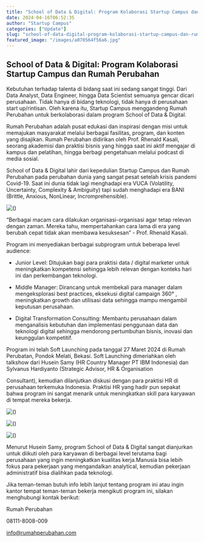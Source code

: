 ```yaml
---
title: "School of Data & Digital: Program Kolaborasi Startup Campus dan Rumah Perubahan"
date: 2024-04-16T06:52:35
author: "Startup Campus"
categories: ["Update"]
slug: "school-of-data-digital-program-kolaborasi-startup-campus-dan-rumah-perubahan"
featured_image: "/images/a070564f56a6.jpg"
---
```


## School of Data & Digital: Program Kolaborasi Startup Campus dan Rumah Perubahan

Kebutuhan terhadap talenta di bidang saat ini sedang sangat tinggi. Dari Data Analyst, Data Engineer, hingga Data Scientist semuanya gencar dicari perusahaan. Tidak hanya di bidang teknologi, tidak hanya di perusahaan start up/rintisan. Oleh karena itu, Startup Campus menggandeng Rumah Perubahan untuk berkolaborasi dalam program School of Data & Digital.

Rumah Perubahan adalah pusat edukasi dan inspirasi dengan misi untuk memajukan masyarakat melalui berbagai fasilitas, program, dan konten yang disajikan. Rumah Perubahan didirikan oleh Prof. Rhenald Kasali, seorang akademisi dan praktisi bisnis yang hingga saat ini aktif mengajar di kampus dan pelatihan, hingga berbagi pengetahuan melalui podcast di media sosial.

School of Data & Digital lahir dari kepedulian Startup Campus dan Rumah Perubahan pada perubahan dunia yang sangat pesat setelah krisis pandemi Covid-19. Saat ini dunia tidak lagi menghadapi era VUCA (Volatility, Uncertainty, Complexity & Ambiguity) tapi sudah menghadapi era BANI (Brittle, Anxious, NonLinear, Incromprehensible). 

![()](https://lh7-us.googleusercontent.com/Ar_kVAuJm_DfIZLT6ITWWFDoJbb4QjNHV7aTQaFZ4Wq3Kcc98Vqin__hIv1ff90dQU-hJY3GTj16DKw1JzbumqRGOhC8pxlPdqHXSRuzRMGGa9XVH9z2Am44qkZnnEOIOnKfMi9Ea0i1MSi3ekuLrFw)

“Berbagai macam cara dilakukan organisasi-organisasi agar tetap relevan dengan zaman. Mereka tahu, mempertahankan cara lama di era yang berubah cepat tidak akan membawa kesuksesan” - Prof. Rhenald Kasali.

Program ini menyediakan berbagai subprogram untuk beberapa level audience:

- Junior Level: Ditujukan bagi para praktisi data / digital marketer untuk meningkatkan kompetensi sehingga lebih relevan dengan konteks hari ini dan perkembangan teknologi.

- Middle Manager: Dirancang untuk membekali para manager dalam mengeksplorasi best practices, eksekusi digital campaign 360° , meningkatkan growth dan utilisasi data sehingga mampu mengambil keputusan perusahaan.

- Digital Transformation Consulting: Membantu perusahaan dalam menganalisis kebutuhan dan implementasi penggunaan data dan teknologi digital sehingga mendorong pertumbuhan bisnis, inovasi dan keunggulan kompetitif.

Program ini telah Soft Launching pada tanggal 27 Maret 2024 di Rumah Perubatan, Pondok Melati, Bekasi. Soft Launching dimeriahkan oleh talkshow dari Husein Samy (HR Country Manager PT IBM Indonesia) dan Sylvanus Hardiyanto (Strategic Advisor, HR & Organisation

Consultant), kemudian dilanjutkan diskusi dengan para praktisi HR di perusahaan terkemuka Indonesia. Praktisi HR yang hadir pun sepakat bahwa program ini sangat menarik untuk meningkatkan skill para karyawan di tempat mereka bekerja.

![()](https://lh7-us.googleusercontent.com/YWD-qhH6QMqR6KF5jqyuJLYHMSo0tRkeHODkA-Byt6n76ejhoZwxfhaYaMCWBrQ8CYhUp7QP7KM-J7UU1m_inGv-qoiPIkCBZMncgk2xU3X6cWSeJBwFAkZy6vUT2czucounwAqqEcZRSOYpNWwVFXA)

![()](https://lh7-us.googleusercontent.com/lSyI4YXn_eFEq7F739M12THvI_A1QsjwMGsNVqFZqES1SfqC2_ts5K0XwTqszUi0rRBxLHnGQoHambPM2mXBJJg-I7nhta5umoFvvbGia7O0gQcb0PxKpko69xuwqWOnl7VSGm7UD6yZOUdCMX2CkvA)

![()](https://lh7-us.googleusercontent.com/sbHKcOF515zJ-o10OzOw_NMQcTamao-oHGgBXsre1ssb-jIUrBnmrG_KxjG_iX80nIToIz_R4sVOa7BVywwH1kIY7abwtB-PqVlun8tFBi78VVbRxc1EcPsfo9lKOPUoL_eYBB3SW1g9WVzX38n-Rb4)

Menurut Husein Samy, program School of Data & Digital sangat dianjurkan untuk diikuti oleh para karyawan di berbagai level terutama bagi perusahaan yang ingin meningkatkan kualitas kerja.Manusia bisa lebih fokus para pekerjaan yang mengandalkan analytical, kemudian pekerjaan administratif bisa dialihkan pada teknologi.

Jika teman-teman butuh info lebih lanjut tentang program ini atau ingin kantor tempat teman-teman bekerja mengikuti program ini, silakan menghubungi kontak berikut:

Rumah Perubahan

08111-8008-009

info@rumahperubahan.com